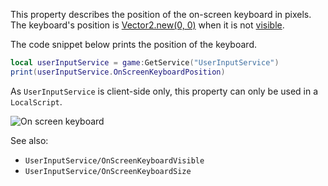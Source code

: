 This property describes the position of the on-screen keyboard in pixels.
The keyboard's position is [Vector2.new(0, 0)](https://developer.roblox.com/en-us/api-reference/datatype/Vector2) when it is
not [visible](https://create.roblox.com/docs/reference/engine/classes/UserInputService#OnScreenKeyboardVisible).

The code snippet below prints the position of the keyboard.

```lua
local userInputService = game:GetService("UserInputService")
print(userInputService.OnScreenKeyboardPosition)
```

As `UserInputService` is client-side only, this property can only be used
in a `LocalScript`.

![On screen keyboard][1]

See also:

- `UserInputService/OnScreenKeyboardVisible`
- `UserInputService/OnScreenKeyboardSize`

[1]: https://prod.docsiteassets.roblox.com/assets/bltd883fb9830c26628/ClientKeyboard.png